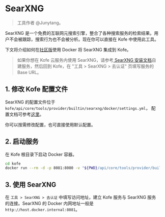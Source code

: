 # SearXNG

> 工具作者 @Junytang。

SearXNG 是一个免费的互联网元搜索引擎，整合了各种搜索服务的检索结果。用户不会被跟踪，搜索行为也不会被分析。现在你可以直接在 Kofe 中使用此工具。

下文将介绍如何在[社区版](https://docs.kofe.ai/v/zh-hans/getting-started/install-self-hosted/docker-compose)使用 Docker 将 SearXNG 集成到 Kofe。

> 如果你想在 Kofe 云服务内使用 SearXNG，请参考[ SearXNG 安装文档](https://docs.searxng.org/admin/installation.html)自建服务，然后回到 Kofe，在 "工具 > SearXNG > 去认证" 页填写服务的 Base URL。

## 1. 修改 Kofe 配置文件

SearXNG 的配置文件位于 `kofe/api/core/tools/provider/builtin/searxng/docker/settings.yml`， 配置文档可参考[这里](https://docs.searxng.org/admin/settings/index.html)。

你可以按需修改配置，也可直接使用默认配置。

## 2. 启动服务

在 Kofe 根目录下启动 Docker 容器。

```bash
cd kofe
docker run --rm -d -p 8081:8080 -v "${PWD}/api/core/tools/provider/builtin/searxng/docker:/etc/searxng" searxng/searxng
```

## 3. 使用 SearXNG

在 `工具 > SearXNG > 去认证` 中填写访问地址，建立 Kofe 服务与 SearXNG 服务的连接。SearXNG 的 Docker 内网地址一般是 `http://host.docker.internal:8081`。
